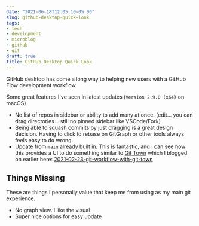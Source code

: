 ```yaml
---
date: "2021-06-18T12:05:10-05:00"
slug: github-desktop-quick-look
tags:
- tech
- development
- microblog
- github
- git
draft: true
title: GitHub Desktop Quick Look
---
```


GitHub desktop has come a long way to helping new users with a GitHub Flow development workflow.

Some great features I've seen in latest updates (`Version 2.9.0 (x64)` on macOS)

- No list of repos in sidebar or ability to add many at once. (edit... you can drag directories... still no pinned sidebar like VSCode/Fork)
- Being able to squash commits by just dragging is a great design decision.
Having to click to rebase on GitGraph or other tools always feels easy to do wrong.
- Update from `main` already built in.
This is fantastic, and I can see how this provides a UI to do something similar to [Git Town](https://www.git-town.com/) which I blogged on earlier here: [2021-02-23-git-workflow-with-git-town](./2021-02-23-git-workflow-with-git-town/)

## Things Missing

These are things I personally value that keep me from using as my main git experience.

- No graph view. I like the visual
- Super nice options for easy update
